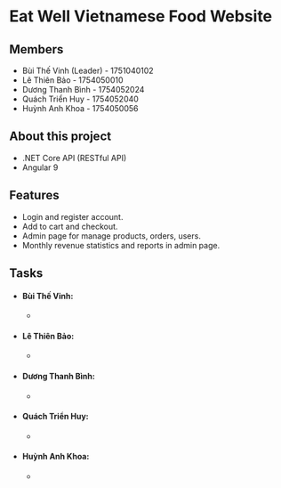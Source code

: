 # Eat Well Vietnamese Food Website

## Members
- Bùi Thế Vinh (Leader) - 1751040102
- Lê Thiên Bảo          - 1754050010
- Dương Thanh Bình      - 1754052024
- Quách Triển Huy       - 1754052040
- Huỳnh Anh Khoa        - 1754050056
## About this project
- .NET Core API (RESTful API) 
- Angular 9
## Features
- Login and register account.
- Add to cart and checkout.
- Admin page for manage products, orders, users.
- Monthly revenue statistics and reports in admin page.
## Tasks
- #### **Bùi Thế Vinh:** 
  - 
- #### **Lê Thiên Bảo:**
  - 
- #### **Dương Thanh Bình:**
  - 
- #### **Quách Triển Huy:**
  - 
- #### **Huỳnh Anh Khoa:**
  - 





